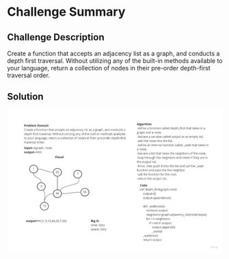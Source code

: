 # Challenge Summary

## Challenge Description
Create a function that accepts an adjacency list as a graph, and conducts a depth first traversal. Without utilizing any of the built-in methods available to your language, return a collection of nodes in their pre-order depth-first traversal order.

## Solution
![demo](../../../assets/depth_first_graph.jpg)